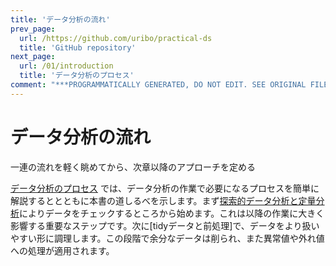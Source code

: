 ```yaml
---
title: 'データ分析の流れ'
prev_page:
  url: /https://github.com/uribo/practical-ds
  title: 'GitHub repository'
next_page:
  url: /01/introduction
  title: 'データ分析のプロセス'
comment: "***PROGRAMMATICALLY GENERATED, DO NOT EDIT. SEE ORIGINAL FILES IN /content***"
---
```

# データ分析の流れ

一連の流れを軽く眺めてから、次章以降のアプローチを定める

[データ分析のプロセス](introduction) では、データ分析の作業で必要になるプロセスを簡単に解説するととともに本書の道しるべを示します。まず[探索的データ分析と定量分析](eda)によりデータをチェックするところから始めます。これは以降の作業に大きく影響する重要なステップです。次に[tidyデータと前処理]で、データをより扱いやすい形に調理します。この段階で余分なデータは削られ、また異常値や外れ値への処理が適用されます。
 

